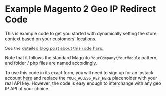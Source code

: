 # Example Magento 2 Geo IP Redirect Code

This is example code to get you started with dynamically setting the store context based on your customers' locations.

See the [detailed blog post about this code here.](https://chrisfrew.in/blog/magento-2-geo-ip-redirect-using-ipstack/)

Note that it follows the standard Magento `YourCompany\YourModule` pattern, and folder / php files are named accordingly.

To use this code in its exact form, you will need to sign up for an ipstack account [here](https://ipstack.com/product) and replace the `YOUR_ACCESS_KEY_HERE` placeholder with your real API key. However, the code is easy enough to interchange with any geo IP API of your choice.